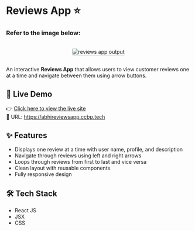 # Reviews App ⭐

### Refer to the image below:

<br/>
<div style="text-align: center;">
<img src="https://assets.ccbp.in/frontend/content/react-js/reviews-app-output-v2.gif" alt="reviews app output" style="max-width:70%;box-shadow:0 2.8px 2.2px rgba(0, 0, 0, 0.12)">
</div>
<br/>

An interactive **Reviews App** that allows users to view customer reviews one at a time and navigate between them using arrow buttons.

## 🚀 Live Demo

👉 [Click here to view the live site](https://abhireviewsapp.ccbp.tech)  
🔗 URL: https://abhireviewsapp.ccbp.tech

## ✨ Features

- Displays one review at a time with user name, profile, and description  
- Navigate through reviews using left and right arrows  
- Loops through reviews from first to last and vice versa  
- Clean layout with reusable components  
- Fully responsive design

## 🛠️ Tech Stack

- React JS  
- JSX  
- CSS
